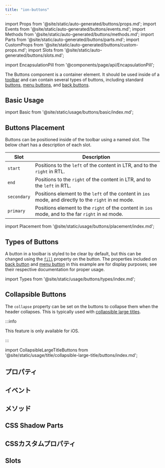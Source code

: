 ```yaml
---
title: "ion-buttons"
---
```

import Props from '@site/static/auto-generated/buttons/props.md';
import Events from '@site/static/auto-generated/buttons/events.md';
import Methods from '@site/static/auto-generated/buttons/methods.md';
import Parts from '@site/static/auto-generated/buttons/parts.md';
import CustomProps from '@site/static/auto-generated/buttons/custom-props.md';
import Slots from '@site/static/auto-generated/buttons/slots.md';

<head>
  <title>ion-buttons: Toolbar Element with Named Slots for Buttons</title>
  <meta name="description" content="Buttonsコンポーネントは、コンテナ要素です。ツールバーに配置されるボタンはion-buttons要素の中にあるべきで、名前付きスロットを使って配置することができます。" />
</head>

import EncapsulationPill from '@components/page/api/EncapsulationPill';

<EncapsulationPill type="scoped" />


The Buttons component is a container element. It should be used inside of a [toolbar](./toolbar) and can contain several types of buttons, including standard [buttons](./button), [menu buttons](./menu-button), and [back buttons](./back-button).

## Basic Usage

import Basic from '@site/static/usage/buttons/basic/index.md';

<Basic />


## Buttons Placement

Buttons can be positioned inside of the toolbar using a named slot. The below chart has a description of each slot.

| Slot         | Description                                                                                              |
|--------------|----------------------------------------------------------------------------------------------------------|
| `start`      | Positions to the `left` of the content in LTR, and to the `right` in RTL.                                |
| `end`        | Positions to the `right` of the content in LTR, and to the `left` in RTL.                                |
| `secondary`  | Positions element to the `left` of the content in `ios` mode, and directly to the `right` in `md` mode.  |
| `primary`    | Positions element to the `right` of the content in `ios` mode, and to the far `right` in `md` mode.      |

import Placement from '@site/static/usage/buttons/placement/index.md';

<Placement />


## Types of Buttons

A button in a toolbar is styled to be clear by default, but this can be changed using the [`fill`](./button#fill) property on the button. The properties included on [back button](./back-button) and [menu button](./menu-button) in this example are for display purposes; see their respective documentation for proper usage.

import Types from '@site/static/usage/buttons/types/index.md';

<Types />


## Collapsible Buttons

The `collapse` property can be set on the buttons to collapse them when the header collapses. This is typically used with [collapsible large titles](./title#collapsible-large-titles).

:::info

This feature is only available for iOS.

:::

<!-- Reuse the playground from the Title directory -->
import CollapsibleLargeTitleButtons from '@site/static/usage/title/collapsible-large-title/buttons/index.md';

<CollapsibleLargeTitleButtons />


## プロパティ
<Props />

## イベント
<Events />

## メソッド
<Methods />

## CSS Shadow Parts
<Parts />

## CSSカスタムプロパティ
<CustomProps />

## Slots
<Slots />
